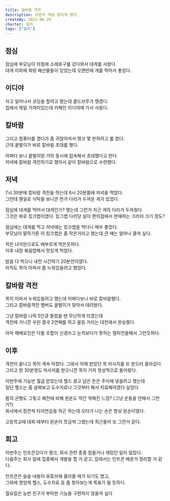 ```yaml
---
title: 칼바람 격전
description: 이번주 게임 알차게 했다.
createBy: 2023-08-20
charter: 일지
tags: ["일지"]
---
```


## 점심

점심에 부모님이 아침에 소래포구를 갔다와서 대게를 사왔다.  
대게 이외에 회랑 해산물들이 있었는데 오랜만에 게를 먹어서 좋았다.

## 이디야

자고 일어나서 코딩을 할려고 했는데 콜드브루가 땡겼다.  
집에서 제일 가까이있는데 카페인 이디야에 가서 사왔다.

## 칼바람

그리고 컴퓨터를 켰다가 좀 귀찮아져서 랭크 몇 판하려고 롤 켰다.  
근데 꿀벌이가 바로 칼바람 초대를 했다.

어쩌다 보니 꿀벌이랑 거의 동시에 접속해서 초대했다고 한다.  
저녁에 칼바람 격전하기로 했어서 같이 칼바람으로 수련했다.

## 저녁

7시 30분에 칼바람 격전을 하는데 6시 20분쯤에 저녁을 먹었다.  
그런데 웬일로 식탁을 보니깐 먼가 다리가 두꺼운 게가 있었다.

점심에 대게를 먹어서 대게인가? 했는데 그런거 치곤 게의 다리가 두꺼웠다.  
그것은 바로 킹크랩이였다. 킹그랩 다리당 살이 편의점에서 판매하는 크리미 크기 정도?

점심에는 대게를 먹고 저녁에는 킹크랩을 먹다니 매우 좋았다.  
부모님이 말하기론 이 킹크랩은 좀 작은거라고 했는데 큰 얘는 얼마나 클까 싶다.

작은 녀석만으로도 배부르게 먹은듯하다.  
이후 내장 볶음밥해서 맛있게 먹었다.

밥을 다 먹으니 내전 시간하기 20분전이였다.  
아직도 목이 아파서 좀 누워있을려고 했었다.

## 칼바람 격전

목이 아파서 누워있을려고 했는데 어쩌다보니 바로 칼바람했다.  
그리고 칼바람격전 멤버도 꿀벌이가 찾아서 데려왔다.

그냥 칼바람 나락 5인큐 돌렸을 땐 무난하게 이겼는데  
격전에 가니깐 우린 결국 2연패를 하고 꼴등 가리는 대전에서 완승했다.

아마 패배요인은 다들 조합이 신경쓰고 눈치보다가 못하는 챔피언을해서 그런듯하다.

## 이후

격전이 끝나고 목이 계속 아팠다. 그래서 어제 받았던 목 마사지를 또 받으러 올라갔다.  
그리고 한 30분정도 마사지를 받으니깐 목이 거의 정상적으로 돌아왔다.

이번주에 기능반 월급 받았는데 헬스 끊고 남은 돈은 주식에 넣을려고 했는데  
일단 헬스는 좀 샬펴보고 도수치료나 그것부터 해서 치료해야겠다 싶었다.

몸의 균형도 그렇고 예전에 비해 왼손도 약간 약해진 느낌? (그냥 운동을 안해서 그런가?)  
회사에서 잠깐씩 타자연습을 하곤 하는데 오타가 나는 손은 항상 왼손이였다.

고등학교때 대회 때부터 왼손이 쪼금씩 그랬는데 최근들어 또 그런거 같다.

## 회고

이번주는 인프콘갔다가 랭크, 회사 관련 종종 힘들거나 재밌던 일이 많았다.  
다음주는 회사 일에 집중해서 개발을 할 거 같고, 집에서는 인프콘 배운거 정리할 거 같다.

인프콘은 슬슬 내용이 유튜브에 올라올 때가 되기도 했고,  
그외에 영양제 헬스, 도수치료 등 좀 찾아보는게 목표가 될 듯하다.

월요일은 능반 친구가 부탁한 기능을 구현하지 않을까 싶다
